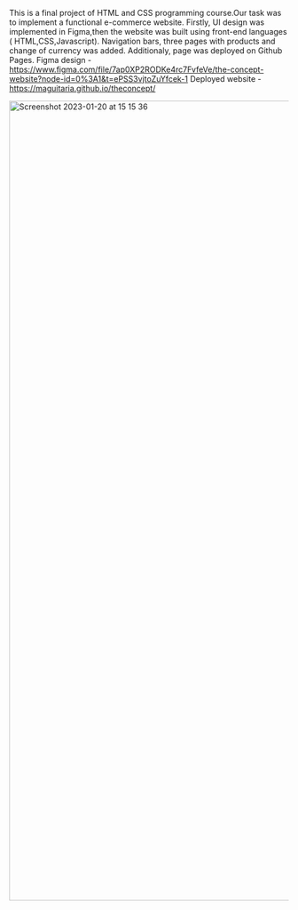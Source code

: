 This is a final project of HTML and CSS programming course.Our task was to implement a functional e-commerce website. Firstly, UI design was implemented in Figma,then the website was built using front-end languages ( HTML,CSS,Javascript).  Navigation bars, three pages with products and change of currency was added. Additionaly, page was deployed on Github Pages.
Figma design - https://www.figma.com/file/7ap0XP2RODKe4rc7FvfeVe/the-concept-website?node-id=0%3A1&t=ePSS3vjtoZuYfcek-1 
Deployed website - https://maguitaria.github.io/theconcept/ 

<img width="1440" alt="Screenshot 2023-01-20 at 15 15 36" src="https://user-images.githubusercontent.com/112544437/213703629-654e4fe9-4903-415e-a5f9-5a0a9e9d61a8.png">
